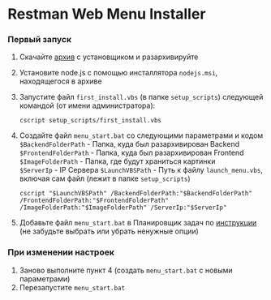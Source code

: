 # Restman Web Menu Installer

### Первый запуск

1. Скачайте [архив](https://github.com/SherzodAli/restman_menu_installer/archive/refs/heads/main.zip) с установщиком и разархивируйте
2. Установите node.js с помощью инсталлятора `nodejs.msi`, находящегося в архиве
3. Запустите файл `first_install.vbs` (в папке `setup_scripts`) следующей командой (от имени администратора):

   ```shell
   cscript setup_scripts/first_install.vbs
   ```

4. Создайте файл `menu_start.bat` со следующими параметрами и кодом  
   `$BackendFolderPath` - Папка, куда был разархивирован Backend  
   `$FrontendFolderPath` - Папка, куда был разархивирован Frontend
   `$ImageFolderPath` - Папка, где будут храниться картинки  
   `$ServerIp` - IP Сервера
   `$LaunchVBSPath` - Путь к файлу `launch_menu.vbs`, включая сам файл (лежит в папке `setup_scripts`)

   ```shell
   cscript "$LaunchVBSPath" /BackendFolderPath:"$BackendFolderPath" /FrontendFolderPath:"$FrontendFolderPath" /ImageFolderPath:"$ImageFolderPath" /ServerIp:"$ServerIp"
   ```

5. Добавьте файл `menu_start.bat` в Планировщик задач по [инструкции](https://stackhowto.com/how-to-run-batch-file-on-windows-startup/) (не забудьте выбрать или убрать ненужные опции)

### При изменении настроек

1. Заново выполните пункт 4 (создать `menu_start.bat` с новыми параметрами)
2. Перезапустите `menu_start.bat`
